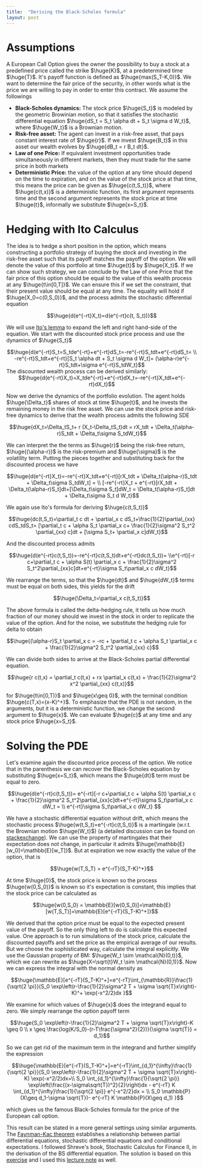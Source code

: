 ```yaml
---
title:  "Deriving the Black-Scholes formula"
layout: post
---
```


<style TYPE="text/css">
code.has-jax {font: inherit; font-size: 200%; background: inherit; border: inherit;}
</style>
<script type="text/x-mathjax-config">
MathJax.Hub.Config({
    tex2jax: {
        inlineMath: [['$','$'], ['\\(','\\)']],
         chtml: {
            scale: 1.3
        },
        svg: {
            scale: 1.3
        },
        skipTags: ['script', 'noscript', 'style', 'textarea', 'pre'] // removed 'code' entry
    }
});
MathJax.Hub.Queue(function() {
    var all = MathJax.Hub.getAllJax(), i;
    for(i = 0; i < all.length; i += 1) {
        all[i].SourceElement().parentNode.className += ' has-jax';
    }
});
</script>
<script type="text/javascript" src="https://cdnjs.cloudflare.com/ajax/libs/mathjax/2.7.4/MathJax.js?config=TeX-AMS_HTML-full"></script>

# Assumptions

A European Call Option gives the owner the possibility to buy a stock at a predefined price called the strike $\huge{K}$, at a predetermined time $\huge{T}$. It's payoff function is defined as $\huge{max(S_T-K,0)}$. We want to determine the fair price of the security, in other words what is the price we are willing to pay in order to enter this contract. We assume the followings

 - **Black-Scholes dynamics:** The stock price $\huge{S_t}$ is modeled by the geometric Browinian motion, so that it satisfies the stochastic differential equation $\huge{dS_t = S_t \alpha dt + S_t \sigma d W_t}$, where $\huge{W_t}$ is a Brownian motion.
 - **Risk-free asset:** The agent can invest in a risk-free asset, that pays constant interest rate of $\huge{r}$. If we invest $\huge{B_t}$ in this asset our wealth evolves by $\huge{dB_t = r B_t dt}$.
 - **Law of one Price:** If equivalent investment opportunities trade simultaneously in different markets, then they must trade for the same price in both markets
 - **Deterministic Price:** the value of the option at any time should depend on the time to expiration, and on the value of the stock price at that time, this means the price can be given as $\huge{c(t,S_t)}$, where $\huge{c(t,x)}$ is a deterministic function, its first argument represents time and the second argument represents the stock price at time $\huge{t}$, informally we substitute $\huge{x=S_t}$.

# Hedging with Ito Calculus 

 The idea is to  hedge a short position in the option, which means constructing a portfolio strategy of buying the stock and investing in the risk-free asset such that its payoff matches the payoff of the option. We will denote the value of this portfolio at time $\huge{t}$ by $\huge{X_t}$. If we can show such strategy, we can conclude by the Law of one Price that the fair price of this option should be equal to the value of this wealth process at any $\huge{t\in[0,T]}$. We can ensure this if we set the constraint, that their present value should be equal at any time. The equality will hold if $\huge{X_0=c(0,S_0)}$, and the process admits the stochastic differential equation 

 <center>
$$\huge{d(e^{-rt}X_t)=d(e^{-rt}c(t, S_t))}$$
</center>

We will use [Ito's lemma](https://en.wikipedia.org/wiki/It%C3%B4%27s_lemma) to expand the left and right hand-side of the equation. We start with the discounted stock price process and use the dynamics of $\huge{S_t}$

 <center>
$$\huge{d(e^{-rt}S_t=S_tde^{-rt}+e^{-rt}dS_t=-re^{-rt}S_tdt+e^{-rt}dS_t= \\
-re^{-rt}S_tdt+e^{-rt}[S_t \alpha dt + S_t \sigma d W_t]=
(\alpha-r)e^{-rt}S_tdt+\sigma e^{-rt}S_tdW_t}$$
</center>
The discounted wealth process can be derived similarly:
 <center>
$$\huge{d(e^{-rt}X_t)=X_tde^{-rt}+e^{-rt}dX_t=-re^{-rt}X_tdt+e^{-rt}dX_t}$$
</center>

Now we derive the dynamics of the portfolio evolution. The agent holds $\huge{\Delta_t}$ shares of stock at time $\huge{t}$, and he invests the remaining money in the risk free asset. We can use the stock price and risk-free dynamics to derive that the wealth process admits the following SDE

 <center>
$$\huge{dX_t=\Delta_tS_t+ r (X_t-\Delta_tS_t)dt = rX_tdt + \Delta_t(\alpha-r)S_tdt + \Delta_t\sigma S_tdW_t}$$
</center>

We can interpret the the terms as $\huge{r}$ being the risk-free return, $\huge{(\alpha-r)}$ is the risk-premium and $\huge{\sigma}$ is the volatility term. Putting the pieces together and substituting back for the discounted process we have

<center>
$$\huge{d(e^{-rt}X_t)=-re^{-rt}X_tdt+e^{-rt}[rX_tdt + \Delta_t(\alpha-r)S_tdt + \Delta_t\sigma S_tdW_t] = \\
[-re^{-rt}X_t + e^{-rt}[rX_tdt + \Delta_t(\alpha-r)S_t]dt+[\Delta_t\sigma S_t]dW_t = \Delta_t(\alpha-r)S_t]dt + \Delta_t\sigma S_t d W_t}$$
</center>


We again use Ito's formula for deriving $\huge{c(t,S_t)}$

 <center>
$$\huge{dc(t,S_t)=\partial_t c dt + \partial_x c dS_t+\frac{1}{2}\partial_{xx} cdS_tdS_t=
[\partial_t c + \alpha S_t \partial_x c+ \frac{1}{2}\sigma^2 S_t^2 \partial_{xx} c]dt + [\sigma S_t+ \partial_x c]dW_t}$$
</center>

And the discounted process admits

<center>
 $$\huge{d(e^{-rt}c(t,S_t))=-re^{-rt}c(t,S_t)dt+e^{-rt}dc(t,S_t))= \\e^{-rt}[-r c+\partial_t c + \alpha S(t) \partial_x c + \frac{1}{2}\sigma^2 S_t^2\partial_{xx}c]dt+e^{-rt}\sigma S_t\partial_x c dW_t}$$
</center>

We rearrange the terms, so that the $\huge{dt}$ and $\huge{dW_t}$ terms must be equal on both sides, this yields for the drift

<center>
$$\huge{\Delta_t=\partial_x c(t,S_t)}$$
</center>

The above formula is called the delta-hedging rule, it tells us how much fraction of our money should we invest in the stock in order to replicate the value of the option. And for the noise, we substitute the hedging rule for delta to obtain

<center>
$$\huge{(\alpha-r)S_t \partial_x c = -rc + \partial_t c + \alpha S_t \partial_x c + \frac{1}{2}\sigma^2 S_t^2 \partial_{xx} c}$$
</center>

We can divide both sides to arrive at the Black-Scholes partial differential equation. 

<center>
$$\huge{r c(t,x) = \partial_t c(t,x) + rx \partial_x c(t,x) + \frac{1}{2}\sigma^2 x^2 \partial_{xx} c(t,x)}$$
</center>

for $\huge{t\in[0,T)}$ and $\huge{x\geq 0}$, with the terminal condition $\huge{c(T,x)=(x-K)^+}$. To emphasize that the PDE is not random, in the arguments, but it is a deterministic function, we change the second argument to $\huge{x}$. We can evaluate $\huge{c}$ at any time and any stock price $\huge{x=S_t}$.

# Solving the PDE

Let's examine again the discounted price process of the option. We notice that in the parenthesis we can recover the Black-Scholes equation by substituting $\huge{x=S_t}$, which means the $\huge{dt}$ term must be equal to zero.

<center>
 $$\huge{d(e^{-rt}c(t,S_t))= e^{-rt}[-r c+\partial_t c + \alpha S(t) \partial_x c + \frac{1}{2}\sigma^2 S_t^2\partial_{xx}c]dt+e^{-rt}\sigma S_t\partial_x c dW_t = \\ e^{-rt}\sigma S_t\partial_x c dW_t} $$
</center>

We have a stochastic differential equation without drift, which means the stochastic process $\huge{w(t,S_t)=e^{-rt}c(t,S_t)}$ is a martingale (w.r.t. the Brownian motion $\huge{W_t}$) (a detailed discussion can be found on [stackexchange](https://quant.stackexchange.com/questions/15795/why-is-this-stochastic-integral-a-martingale)). We can use the property of martingales that their expectation does not change, in particular it admits $\huge{\mathbb{E}[w_0]=\mathbb{E}[w_T]}$. But at expiration we now exactly the value of the option, that is 

<center>
$$\huge{w(T,S_T) = e^{-rT}(S_T-K)^+}$$
</center>

At time $\huge{0}$, the stock price is known so the process $\huge{w(0,S_0)}$ is known so it's expectation is constant, this implies that the stock price can be calculated as 

<center>
$$\huge{w(0,S_0) = \mathbb{E}[w(0,S_0)]=\mathbb{E}[w(T,S_T)]=\mathbb{E}[e^{-rT}(S_T-K)^+]}$$
</center>

We derived that the option price must be equal to the expected present value of the payoff. So the only thing left to do is calculate this expected value. One approach is to run simulations of the stock price, calculate the discounted payoffs and set the price as the empirical average of our results. But we choose the sophisticated way, calculate the integral explicitly. We use the Gaussian property of BM: $\huge{W_t \sim \mathcal{N}(0,t)}$, which we can rewrite as $\huge{X=\sqrt{t}W_t \sim \mathcal{N}(0,1)}$. Now we can express the integral with the normal density as

<center>
$$\huge{\mathbb{E}[e^{-rT}(S_T-K)^+]=e^{-rT}\int_{\mathbb{R}}\frac{1}{\sqrt{2 \pi}}(S_0 \exp\left(r-\frac{1}{2}\sigma^2 T + \sigma \sqrt{T}x\right)-K)^+ \exp(-x^2/2)dx
}$$
</center>

We examine for which values of $\huge{x}$ does the integrand equal to zero. We simply rearrange the option payoff term

<center>
$$\huge{S_0 \exp\left(r-\frac{1}{2}\sigma^2 T + \sigma \sqrt{T}x\right)-K \geq 0 
\\
x \geq \frac{log(K/S_0)-(r-T\frac{\sigma^2}{2})}{\sigma \sqrt{T}} = d_1}$$
</center>

So we can get rid of the maximum term in the integrand and further simplify the expression 

<center>
$$\huge{\mathbb{E}[e^{-rT}(S_T-K)^+]=e^{-rT}\int_{d_1}^{\infty}\frac{1}{\sqrt{2 \pi}}(S_0 \exp\left(r-\frac{1}{2}\sigma^2 T + \sigma \sqrt{T}x\right)-K) \exp(-x^2/2)dx=\\
S_0 \int_{d_1}^{\infty}\frac{1}{\sqrt{2 \pi}} \exp\left(\frac{(x-\sigma\sqrt{T})^2}{2}\right)dx - e^{-rT} K \int_{d_1}^{\infty}\frac{1}{\sqrt{2 \pi}} e^{-x^2/2}dx = \\
S_0 \mathbb{P}(X\geq d_1-\sigma \sqrt{T})- e^{-rT} K \mathbb{P}(X\geq d_1)
}$$
</center>

which gives us the famous Black-Scholes formula for the price of the European call option. 

This result can be stated in a more general settings using similar arguments. The [Faynman-Kac theorem](https://en.wikipedia.org/wiki/Feynman%E2%80%93Kac_formula) establishes a relationship between partial differential equations, stochastic differential equations and conditional expectations. I followed Shreve's book, Stochastic Calculus for Finance II, in the derivation of the BS differential equation. The solution is based on this [exercise](https://www.math.kth.se/matstat/gru/5b1570/exercises/ex121.pdf) and I used this [lecture note](https://uregina.ca/~kozdron/Teaching/Regina/441Fall14/Notes/L26-27-Nov5.pdf) as well.

